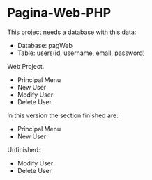 # Pagina-Web-PHP
This project needs a database with this data:
  - Database: pagWeb
  - Table: users(id, username, email, password)

Web Project.
  - Principal Menu
  - New User
  - Modify User
  - Delete User

In this version the section finished are:
  - Principal Menu
  - New User
  
Unfinished:
  - Modify User
  - Delete User
